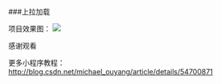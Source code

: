 ###上拉加载

项目效果图：
![](https://github.com/michaelouyang777/wechat-wxapp-minidemo/blob/master/demoinfo/demo--%E4%B8%8A%E6%8B%89%E5%8A%A0%E8%BD%BD.gif?raw=true)

感谢观看

更多小程序教程：
http://blog.csdn.net/michael_ouyang/article/details/54700871